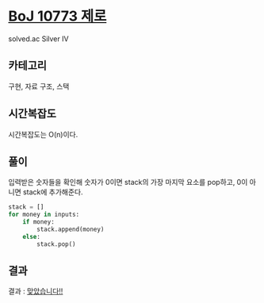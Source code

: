 # [BoJ 10773 제로](https://www.acmicpc.net/problem/10773)

solved.ac Silver IV

## 카테고리

구현, 자료 구조, 스택

## 시간복잡도

시간복잡도는 O(n)이다.

## 풀이

입력받은 숫자들을 확인해 숫자가 0이면 stack의 가장 마지막 요소를 pop하고, 0이 아니면 stack에 추가해준다.

```python
stack = []
for money in inputs:
    if money:
        stack.append(money)
    else:
        stack.pop()
```

## 결과

결과 : [맞았습니다!!](http://boj.kr/bf7d684a0d304ae986ab264727a556db)
